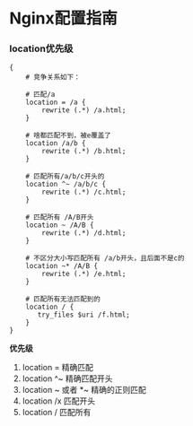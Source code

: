 # Nginx配置指南

### location优先级

```
{
    # 竞争关系如下：

    # 匹配/a
    location = /a {
        rewrite (.*) /a.html;
    }
    
    # 啥都匹配不到，被e覆盖了
    location /a/b {
        rewrite (.*) /b.html;
    }
    
    # 匹配所有/a/b/c开头的
    location ^~ /a/b/c {
        rewrite (.*) /c.html;
    }
    
    # 匹配所有 /A/B开头
    location ~ /A/B {
        rewrite (.*) /d.html;
    }
    
    # 不区分大小写匹配所有 /a/b开头，且后面不是c的
    location ~* /A/B {
        rewrite (.*) /e.html;
    }
    
    # 匹配所有无法匹配到的
    location / {
       try_files $uri /f.html;
    }
}
```

**优先级**
1. location = 精确匹配
2. location ^~ 精确匹配开头
3. location ~ 或者 *~ 精确的正则匹配
4. location /x 匹配开头
5. location / 匹配所有
